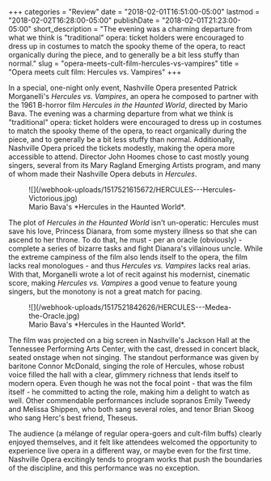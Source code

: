 +++
categories = "Review"
date = "2018-02-01T16:51:00-05:00"
lastmod = "2018-02-02T16:28:00-05:00"
publishDate = "2018-02-01T21:23:00-05:00"
short_description = "The evening was a charming departure from what we think is \"traditional\" opera: ticket holders were encouraged to dress up in costumes to match the spooky theme of the opera, to react organically during the piece, and to generally be a bit less stuffy than normal."
slug = "opera-meets-cult-film-hercules-vs-vampires"
title = "Opera meets cult film: Hercules vs. Vampires"
+++

In a special, one-night only event, Nashville Opera presented Patrick Morganelli's *Hercules vs. Vampires*, an opera he composed to partner with the 1961 B-horror film *Hercules in the Haunted World*, directed by Mario Bava. The evening was a charming departure from what we think is "traditional" opera: ticket holders were encouraged to dress up in costumes to match the spooky theme of the opera, to react organically during the piece, and to generally be a bit less stuffy than normal. Additionally, Nashville Opera priced the tickets modestly, making the opera more accessible to attend. Director John Hoomes chose to cast mostly young singers, several from its Mary Ragland Emerging Artists program, and many of whom made their Nashville Opera debuts in *Hercules*.

<figure data-type="image">
![](/webhook-uploads/1517521615672/HERCULES---Hercules-Victorious.jpg)
<figcaption>Mario Bava's *Hercules in the Haunted World*.</figcaption>
</figure>

The plot of *Hercules in the Haunted World* isn't un-operatic: Hercules must save his love, Princess Dianara, from some mystery illness so that she can ascend to her throne. To do that, he must - per an oracle (obviously) - complete a series of bizarre tasks and fight Dianara's villainous uncle.  While the extreme campiness of the film also lends itself to the opera, the film lacks real monologues - and thus *Hercules vs. Vampires* lacks real arias. With that, Morganelli wrote a lot of recit against his modernist, cinematic score, making *Hercules vs. Vampires* a good venue to feature young singers, but the monotony is not a great match for pacing.

<figure data-type="image">
![](/webhook-uploads/1517521842626/HERCULES---Medea-the-Oracle.jpg)
<figcaption>Mario Bava's *Hercules in the Haunted World*.</figcaption>
</figure>

The film was projected on a big screen in Nashville's Jackson Hall at the Tennessee Performing Arts Center, with the cast, dressed in concert black, seated onstage when not singing. The standout performance was given by baritone Connor McDonald, singing the role of Hercules, whose robust voice filled the hall with a clear, glimmery richness that lends itself to modern opera. Even though he was not the focal point - that was the film itself - he committed to acting the role, making him a delight to watch as well. Other commendable performances include sopranos Emily Tweedy and Melissa Shippen, who both sang several roles, and tenor Brian Skoog who sang Herc's best friend, Theseus. 

The audience (a mélange of regular opera-goers and cult-film buffs) clearly enjoyed themselves, and it felt like attendees welcomed the opportunity to experience live opera in a different way, or maybe even for the first time.  Nashville Opera excitingly tends to program works that push the boundaries of the discipline, and this performance was no exception.
